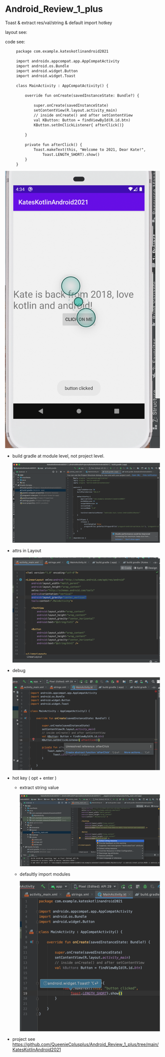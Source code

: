 # Android_Review_1_plus
Toast &amp; extract res/val/string &amp; default import hotkey

layout see:





code see:


         package com.example.kateskotlinandroid2021

         import androidx.appcompat.app.AppCompatActivity
         import android.os.Bundle
         import android.widget.Button
         import android.widget.Toast

         class MainActivity : AppCompatActivity() {

             override fun onCreate(savedInstanceState: Bundle?) {

                 super.onCreate(savedInstanceState)
                 setContentView(R.layout.activity_main)
                 // inside onCreate() and after setContentView
                 val KButton: Button = findViewById(R.id.btn)
                 KButton.setOnClickListener{ afterClick()}

             }

             private fun afterClick() {
                 Toast.makeText(this, "Welcome to 2021, Dear Kate!",
                     Toast.LENGTH_SHORT).show()
             }
         }

   ![](https://raw.githubusercontent.com/QueenieCplusplus/Android_Review_1_plus/main/27.output%203.png)
   
   
* build gradle at module level, not project level.

     ![](https://raw.githubusercontent.com/QueenieCplusplus/Android_Review_1_plus/main/2.module%20level%20build%20gradle.png)

* attrs in Layout

     ![](https://raw.githubusercontent.com/QueenieCplusplus/Android_Review_1_plus/main/16.add%20gravity%20attrs.png)
     
* debug  

    ![](https://raw.githubusercontent.com/QueenieCplusplus/Android_Review_1_plus/main/24.debug.png)

* hot key ( opt + enter )

   * extract string value

     ![](https://raw.githubusercontent.com/QueenieCplusplus/Android_Review_1_plus/main/11.opt%20%2B%20enter%20%3D%20extract%20string.png)
   
   * defaultly import modules
   
     ![](https://raw.githubusercontent.com/QueenieCplusplus/Android_Review_1_plus/main/21.opt%20%2B%20enter%20%3D%20import%20default.png)


* project see https://github.com/QueenieCplusplus/Android_Review_1_plus/tree/main/KatesKotlinAndroid2021
